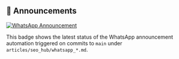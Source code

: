 ## 🔔 Announcements

[![WhatsApp Announcement](https://github.com/cevherdogan/repobuilder-gpt/actions/workflows/whatsapp_announcement.yml/badge.svg)](https://github.com/cevherdogan/repobuilder-gpt/actions/workflows/whatsapp_announcement.yml)

This badge shows the latest status of the WhatsApp announcement automation triggered on commits to `main` under `articles/seo_hub/whatsapp_*.md`.